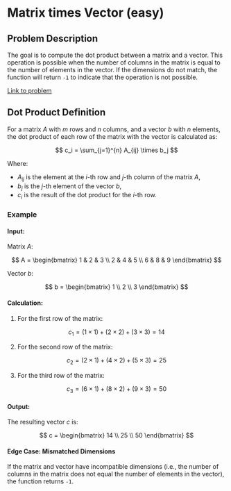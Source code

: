 # Matrix times Vector (easy)

## Problem Description

The goal is to compute the dot product between a matrix and a vector. This operation is possible when the number of columns in the matrix is equal to the number of elements in the vector. If the dimensions do not match, the function will return `-1` to indicate that the operation is not possible.

[Link to problem](https://www.deep-ml.com/problem/Matrix%20times%20Vector)

## Dot Product Definition

For a matrix $A$ with $m$ rows and $n$ columns, and a vector $b$ with $n$ elements, the dot product of each row of the matrix with the vector is calculated as:

$$
c_i = \sum_{j=1}^{n} A_{ij} \times b_j
$$

Where:
- $A_{ij}$ is the element at the $i$-th row and $j$-th column of the matrix $A$,
- $b_j$ is the $j$-th element of the vector $b$,
- $c_i$ is the result of the dot product for the $i$-th row.

### Example

#### Input:

Matrix $A$:

$$
A = \begin{bmatrix}
1 & 2 & 3 \\
2 & 4 & 5 \\
6 & 8 & 9
\end{bmatrix}
$$

Vector $b$:

$$
b = \begin{bmatrix}
1 \\
2 \\
3
\end{bmatrix}
$$

#### Calculation:

1. For the first row of the matrix:

$$
c_1 = (1 \times 1) + (2 \times 2) + (3 \times 3) = 14
$$

2. For the second row of the matrix:

$$
c_2 = (2 \times 1) + (4 \times 2) + (5 \times 3) = 25
$$

3. For the third row of the matrix:

$$
c_3 = (6 \times 1) + (8 \times 2) + (9 \times 3) = 50
$$

#### Output:

The resulting vector $c$ is:

$$
c = \begin{bmatrix} 14 \\ 25 \\ 50 \end{bmatrix}
$$

#### Edge Case: Mismatched Dimensions

If the matrix and vector have incompatible dimensions (i.e., the number of columns in the matrix does not equal the number of elements in the vector), the function returns `-1`.